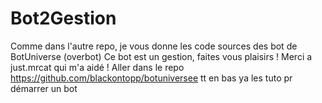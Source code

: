 # Bot2Gestion 
Comme dans l'autre repo, je vous donne les code sources des bot de BotUniverse (overbot) 
Ce bot est un gestion, faites vous plaisirs ! Merci a just.mrcat qui m'a aidé !
Aller dans le repo https://github.com/blackontopp/botuniversee tt en bas ya les tuto pr démarrer un bot
